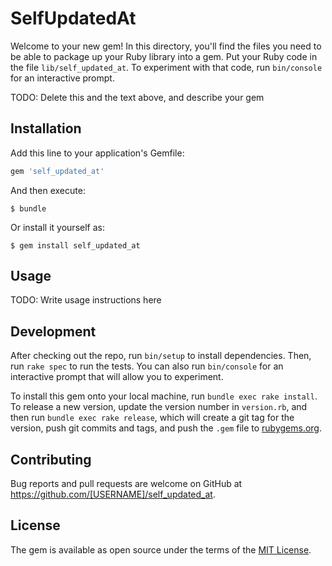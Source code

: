 # SelfUpdatedAt

Welcome to your new gem! In this directory, you'll find the files you need to be able to package up your Ruby library into a gem. Put your Ruby code in the file `lib/self_updated_at`. To experiment with that code, run `bin/console` for an interactive prompt.

TODO: Delete this and the text above, and describe your gem

## Installation

Add this line to your application's Gemfile:

```ruby
gem 'self_updated_at'
```

And then execute:

    $ bundle

Or install it yourself as:

    $ gem install self_updated_at

## Usage

TODO: Write usage instructions here

## Development

After checking out the repo, run `bin/setup` to install dependencies. Then, run `rake spec` to run the tests. You can also run `bin/console` for an interactive prompt that will allow you to experiment.

To install this gem onto your local machine, run `bundle exec rake install`. To release a new version, update the version number in `version.rb`, and then run `bundle exec rake release`, which will create a git tag for the version, push git commits and tags, and push the `.gem` file to [rubygems.org](https://rubygems.org).

## Contributing

Bug reports and pull requests are welcome on GitHub at https://github.com/[USERNAME]/self_updated_at.

## License

The gem is available as open source under the terms of the [MIT License](https://opensource.org/licenses/MIT).
